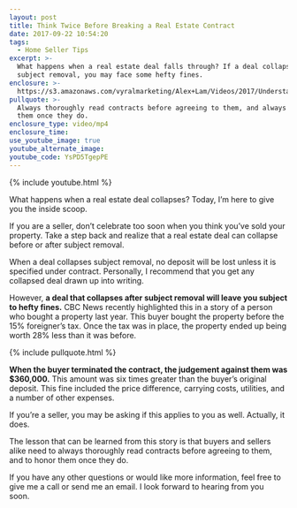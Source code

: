 ```yaml
---
layout: post
title: Think Twice Before Breaking a Real Estate Contract
date: 2017-09-22 10:54:20
tags:
  - Home Seller Tips
excerpt: >-
  What happens when a real estate deal falls through? If a deal collapses after
  subject removal, you may face some hefty fines.
enclosure: >-
  https://s3.amazonaws.com/vyralmarketing/Alex+Lam/Videos/2017/Understanding+And+Upholding+Contracts+-+Vancouver+Real+Estate+Agent.mp4
pullquote: >-
  Always thoroughly read contracts before agreeing to them, and always honor
  them once they do.
enclosure_type: video/mp4
enclosure_time:
use_youtube_image: true
youtube_alternate_image:
youtube_code: YsPD5TgepPE
---
```



{% include youtube.html %}

What happens when a real estate deal collapses? Today, I’m here to give you the inside scoop.

If you are a seller, don’t celebrate too soon when you think you’ve sold your property. Take a step back and realize that a real estate deal can collapse before or after subject removal.&nbsp;

When a deal collapses subject removal, no deposit will be lost unless it is specified under contract. Personally, I recommend that you get any collapsed deal drawn up into writing. &nbsp;

However, **a deal that collapses after subject removal will leave you subject to hefty fines.** CBC News recently highlighted this in a story of a person who bought a property last year. This buyer bought the property before the 15% foreigner’s tax. Once the tax was in place, the property ended up being worth 28% less than it was before.

{% include pullquote.html %}

**When the buyer terminated the contract, the judgement against them was $360,000.** This amount was six times greater than the buyer’s original deposit. This fine included the price difference, carrying costs, utilities, and a number of other expenses.

If you’re a seller, you may be asking if this applies to you as well. Actually, it does.

The lesson that can be learned from this story is that buyers and sellers alike need to always thoroughly read contracts before agreeing to them, and to honor them once they do.&nbsp;

If you have any other questions or would like more information, feel free to give me a call or send me an email. I look forward to hearing from you soon.&nbsp;<br>&nbsp;